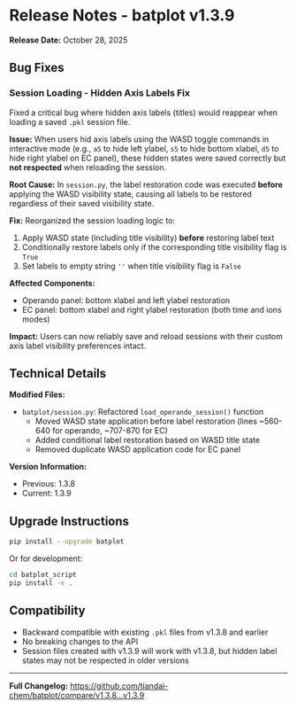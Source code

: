 # Release Notes - batplot v1.3.9

**Release Date:** October 28, 2025

## Bug Fixes

### Session Loading - Hidden Axis Labels Fix
Fixed a critical bug where hidden axis labels (titles) would reappear when loading a saved `.pkl` session file.

**Issue:** When users hid axis labels using the WASD toggle commands in interactive mode (e.g., `a5` to hide left ylabel, `s5` to hide bottom xlabel, `d5` to hide right ylabel on EC panel), these hidden states were saved correctly but **not respected** when reloading the session.

**Root Cause:** In `session.py`, the label restoration code was executed **before** applying the WASD visibility state, causing all labels to be restored regardless of their saved visibility state.

**Fix:** Reorganized the session loading logic to:
1. Apply WASD state (including title visibility) **before** restoring label text
2. Conditionally restore labels only if the corresponding title visibility flag is `True`
3. Set labels to empty string `''` when title visibility flag is `False`

**Affected Components:**
- Operando panel: bottom xlabel and left ylabel restoration
- EC panel: bottom xlabel and right ylabel restoration (both time and ions modes)

**Impact:** Users can now reliably save and reload sessions with their custom axis label visibility preferences intact.

## Technical Details

**Modified Files:**
- `batplot/session.py`: Refactored `load_operando_session()` function
  - Moved WASD state application before label restoration (lines ~560-640 for operando, ~707-870 for EC)
  - Added conditional label restoration based on WASD title state
  - Removed duplicate WASD application code for EC panel

**Version Information:**
- Previous: 1.3.8
- Current: 1.3.9

## Upgrade Instructions

```bash
pip install --upgrade batplot
```

Or for development:
```bash
cd batplot_script
pip install -e .
```

## Compatibility

- Backward compatible with existing `.pkl` files from v1.3.8 and earlier
- No breaking changes to the API
- Session files created with v1.3.9 will work with v1.3.8, but hidden label states may not be respected in older versions

---

**Full Changelog:** https://github.com/tiandai-chem/batplot/compare/v1.3.8...v1.3.9
